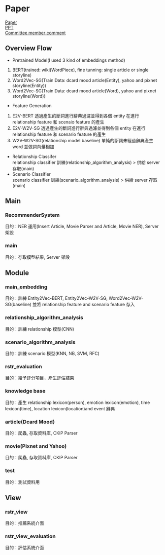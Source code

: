 # Paper
[Paper](https://drive.google.com/file/d/1sTiMc5iiclh7sX4-pCcu70-YmRbIzU6b/view?usp=sharing)</br>
[PPT](https://docs.google.com/presentation/d/17gZmq5NnkH2Lkjm8CTHAbB_iujkVxEEKrHPlJSj602U/edit?usp=sharing)</br>
[Committee member comment](https://docs.google.com/document/d/1bmTHGyHcXncy5IYhcjdpPY03P3pNnmX2pP4a3CfUaqM/edit)</br>
## Overview Flow
* Pretrained Model(I used 3 kind of embeddings method)</br>
1. BERT(trained: wiki(WordPiece), fine tunning: single article or single storyline)</br>
2. Word2Vec-SG(Train Data: dcard mood article(Entity), yahoo and pixnet storyline(Entity))
3. Word2Vec-SG(Train Data: dcard mood article(Word), yahoo and pixnet storyline(Word))
* Feature Generation</br>
1. E2V-BERT 透過產生的斷詞進行辭典過濾並得到各個 entity 在進行 relationship feature 和 scenaio feature 的產生
2. E2V-W2V-SG 透過產生的斷詞進行辭典過濾並得到各個 entity 在進行 relationship feature 和 scenario feature 的產生
3. W2V-W2V-SG(relationship model baseline) 單純的斷詞未經過辭典產生 word 並做詞向量相加
* Relationship Classifer</br>
relationship classifier 訓練(relationship_algorithm_analysis) > 供給 server 存取(main)
* Scenario Classifier</br>
scenario classifier 訓練(scenario_algorithm_analysis) > 供給 server 存取(main)

## Main
### RecommenderSystem
目的：NER 運用(Insert Article, Movie Parser and Article, Movie NER), Server 架設
### main
目的：存取模型結果, Server 架設

## Module
### main_embedding
目的：訓練 Entity2Vec-BERT, Entity2Vec-W2V-SG, Word2Vec-W2V-SG(baseline) 並將 relationship feature and scenario feature 存入
### relationship_algorithm_analysis
目的：訓練 relationship 模型(CNN)
### scenario_algorithm_analysis
目的：訓練 scenario 模型(KNN, NB, SVM, RFC)
### rstr_evaluation
目的：給予評分項目，產生評估結果
### knowledge base
目的：產生 relationship lexicon(person), emotion lexicon(emotion), time lexicon(time), location lexicon(location)and event 辭典 
### article(Dcard Mood)
目的：爬蟲, 存取資料庫, CKIP Parser
### movie(Pixnet and Yahoo)
目的：爬蟲, 存取資料庫, CKIP Parser
### test
目的：測試資料用

## View
### rstr_view
目的：推薦系統介面
### rstr_view_evaluation
目的：評估系統介面


